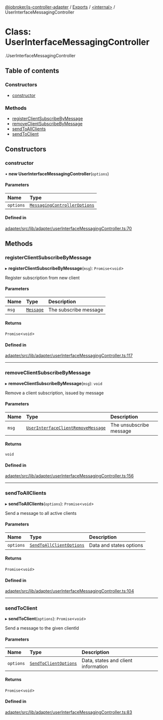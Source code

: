 [@iobroker/js-controller-adapter](../README.md) / [Exports](../modules.md) / [<internal\>](../modules/internal_.md) / UserInterfaceMessagingController

# Class: UserInterfaceMessagingController

[<internal>](../modules/internal_.md).UserInterfaceMessagingController

## Table of contents

### Constructors

- [constructor](internal_.UserInterfaceMessagingController.md#constructor)

### Methods

- [registerClientSubscribeByMessage](internal_.UserInterfaceMessagingController.md#registerclientsubscribebymessage)
- [removeClientSubscribeByMessage](internal_.UserInterfaceMessagingController.md#removeclientsubscribebymessage)
- [sendToAllClients](internal_.UserInterfaceMessagingController.md#sendtoallclients)
- [sendToClient](internal_.UserInterfaceMessagingController.md#sendtoclient)

## Constructors

### constructor

• **new UserInterfaceMessagingController**(`options`)

#### Parameters

| Name | Type |
| :------ | :------ |
| `options` | [`MessagingControllerOptions`](../interfaces/internal_.MessagingControllerOptions.md) |

#### Defined in

[adapter/src/lib/adapter/userInterfaceMessagingController.ts:70](https://github.com/ioBroker/ioBroker.js-controller/blob/b9cc8f0d/packages/adapter/src/lib/adapter/userInterfaceMessagingController.ts#L70)

## Methods

### registerClientSubscribeByMessage

▸ **registerClientSubscribeByMessage**(`msg`): `Promise`<`void`\>

Register subscription from new client

#### Parameters

| Name | Type | Description |
| :------ | :------ | :------ |
| `msg` | [`Message`](../interfaces/internal_.Message.md) | The subscribe message |

#### Returns

`Promise`<`void`\>

#### Defined in

[adapter/src/lib/adapter/userInterfaceMessagingController.ts:117](https://github.com/ioBroker/ioBroker.js-controller/blob/b9cc8f0d/packages/adapter/src/lib/adapter/userInterfaceMessagingController.ts#L117)

___

### removeClientSubscribeByMessage

▸ **removeClientSubscribeByMessage**(`msg`): `void`

Remove a client subscription, issued by message

#### Parameters

| Name | Type | Description |
| :------ | :------ | :------ |
| `msg` | [`UserInterfaceClientRemoveMessage`](../modules/internal_.md#userinterfaceclientremovemessage) | The unsubscribe message |

#### Returns

`void`

#### Defined in

[adapter/src/lib/adapter/userInterfaceMessagingController.ts:156](https://github.com/ioBroker/ioBroker.js-controller/blob/b9cc8f0d/packages/adapter/src/lib/adapter/userInterfaceMessagingController.ts#L156)

___

### sendToAllClients

▸ **sendToAllClients**(`options`): `Promise`<`void`\>

Send a message to all active clients

#### Parameters

| Name | Type | Description |
| :------ | :------ | :------ |
| `options` | [`SendToAllClientOptions`](../modules/internal_.md#sendtoallclientoptions) | Data and states options |

#### Returns

`Promise`<`void`\>

#### Defined in

[adapter/src/lib/adapter/userInterfaceMessagingController.ts:104](https://github.com/ioBroker/ioBroker.js-controller/blob/b9cc8f0d/packages/adapter/src/lib/adapter/userInterfaceMessagingController.ts#L104)

___

### sendToClient

▸ **sendToClient**(`options`): `Promise`<`void`\>

Send a message to the given clientId

#### Parameters

| Name | Type | Description |
| :------ | :------ | :------ |
| `options` | [`SendToClientOptions`](../interfaces/internal_.SendToClientOptions.md) | Data, states and client information |

#### Returns

`Promise`<`void`\>

#### Defined in

[adapter/src/lib/adapter/userInterfaceMessagingController.ts:83](https://github.com/ioBroker/ioBroker.js-controller/blob/b9cc8f0d/packages/adapter/src/lib/adapter/userInterfaceMessagingController.ts#L83)
